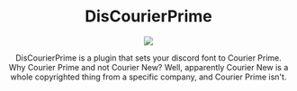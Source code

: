 <div align=center><h1>DisCourierPrime</h1>
<img src="https://i.imgur.com/nFdfh3d.png">
<p>DisCourierPrime is a plugin that sets your discord font to Courier Prime. Why Courier Prime and not Courier New? Well, apparently Courier New is a whole copyrighted thing from a specific company, and Courier Prime isn't.</p></div>
